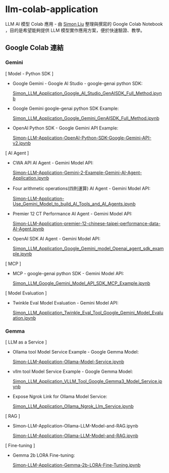 # llm-colab-application
LLM AI 模型 Colab 應用 - 由 [Simon Liu](https://tinyurl.com/simonliuyuwei) 整理與撰寫的 Google Colab Notebook ，目的是希望能夠提供 LLM 模型實作應用方案，便於快速驗證、教學。

## Google Colab 連結

### Gemini

[ Model - Python SDK ]

- Google Gemini - Google AI Studio - google-genai python SDK:

  [Simon_LLM_Application_Google_AI_Studio_GenAISDK_Full_Method.ipynb](https://colab.research.google.com/github/LiuYuWei/llm-colab-application/blob/main/Simon_LLM_Application_Google_AI_Studio_GenAISDK_Full_Method.ipynb)

- Google Gemini google-genai python SDK Example:

  [Simon_LLM_Application_Google_Gemini_GenAISDK_Full_Method.ipynb](https://colab.research.google.com/github/LiuYuWei/llm-colab-application/blob/main/Simon_LLM_Application_Google_Gemini_GenAISDK_Full_Method.ipynb)

- OpenAI Python SDK - Google Gemini API Example:

  [Simon-LLM-Application-OpenAI-Python-SDK-Google-Gemini-API-v2.ipynb](https://colab.research.google.com/github/LiuYuWei/llm-colab-application/blob/main/Simon-LLM-Application-OpenAI-Python-SDK-Google-Gemini-API-v2.ipynb)

[ AI Agent ]

- CWA API AI Agent - Gemini Model API:

  [Simon-LLM-Application-Gemini-2-Example-Gemini-AI-Agent-Application.ipynb](https://colab.research.google.com/github/LiuYuWei/llm-colab-application/blob/main/Simon-LLM-Application-Gemini-2-Example-Gemini-AI-Agent-Application.ipynb)

- Four arithmetic operations(四則運算) AI Agent - Gemini Model API:

  [Simon-LLM-Application-Use_Gemini_Model_to_build_AI_Tools_and_AI_Agents.ipynb](https://colab.research.google.com/github/LiuYuWei/llm-colab-application/blob/main/Simon-LLM-Application-Use_Gemini_Model_to_build_AI_Tools_and_AI_Agents.ipynb)

- Premier 12 CT Performance AI Agent - Gemini Model API:

  [Simon-LLM-Application-premier-12-chinese-taipei-performance-data-AI-Agent.ipynb](https://colab.research.google.com/github/LiuYuWei/llm-colab-application/blob/main/Simon-LLM-Application-premier-12-chinese-taipei-performance-data-AI-Agent.ipynb)

- OpenAI SDK AI Agent - Gemini Model API:

  [Simon_LLM_Application_Google_Gemini_model_Openai_agent_sdk_example.ipynb](https://colab.research.google.com/github/LiuYuWei/llm-colab-application/blob/main/Simon_LLM_Application_Google_Gemini_model_Openai_agent_sdk_example.ipynb)

[ MCP ]

- MCP - google-genai python SDK - Gemini Model API:

  [Simon_LLM_Google_Gemini_Model_API_SDK_MCP_Example.ipynb](https://colab.research.google.com/github/LiuYuWei/llm-colab-application/blob/main/Simon_LLM_Google_Gemini_Model_API_SDK_MCP_Example.ipynb)

[ Model Evaluation ]

- Twinkle Eval Model Evaluation - Gemini Model API:

  [Simon_LLM_Application_Twinkle_Eval_Tool_Google_Gemini_Model_Evaluation.ipynb](https://colab.research.google.com/github/LiuYuWei/llm-colab-application/blob/main/Simon_LLM_Application_Twinkle_Eval_Tool_Google_Gemini_Model_Evaluation.ipynb)

### Gemma

[ LLM as a Service ]

- Ollama tool Model Service Example - Google Gemma Model:

  [Simon-LLM-Application-Ollama-Model-Service.ipynb](https://colab.research.google.com/github/LiuYuWei/llm-colab-application/blob/main/Simon-LLM-Application-Ollama-Model-Service.ipynb)

- vllm tool Model Service Example - Google Gemma Model:

  [Simon_LLM_Application_VLLM_Tool_Google_Gemma3_Model_Service.ipynb](https://colab.research.google.com/github/LiuYuWei/llm-colab-application/blob/main/Simon_LLM_Application_VLLM_Tool_Google_Gemma3_Model_Service.ipynb)

- Expose Ngrok Link for Ollama Model Service:

  [Simon_LLM_Application_Ollama_Ngrok_Llm_Service.ipynb](https://colab.research.google.com/github/LiuYuWei/llm-colab-application/blob/main/Simon_LLM_Application_Ollama_Ngrok_Llm_Service.ipynb)

[ RAG ]

- Simon-LLM-Application-Ollama-LLM-Model-and-RAG.ipynb

  [Simon-LLM-Application-Ollama-LLM-Model-and-RAG.ipynb](https://colab.research.google.com/github/LiuYuWei/llm-colab-application/blob/main/Simon-LLM-Application-Ollama-LLM-Model-and-RAG.ipynb)

[ Fine-tuning ]

- Gemma 2b LORA Fine-tuning:

  [Simon-LLM-Application-Gemma-2b-LORA-Fine-Tuning.ipynb](https://colab.research.google.com/github/LiuYuWei/llm-colab-application/blob/main/Simon-LLM-Application-Gemma-2b-LORA-Fine-Tuning.ipynb)




















